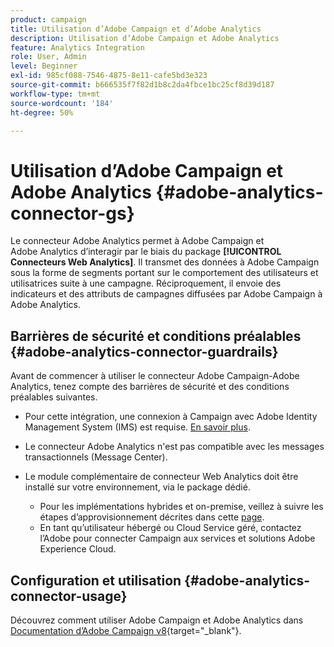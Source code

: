 ```yaml
---
product: campaign
title: Utilisation d’Adobe Campaign et d’Adobe Analytics
description: Utilisation d’Adobe Campaign et Adobe Analytics
feature: Analytics Integration
role: User, Admin
level: Beginner
exl-id: 985cf088-7546-4875-8e11-cafe5bd3e323
source-git-commit: b666535f7f82d1b8c2da4fbce1bc25cf8d39d187
workflow-type: tm+mt
source-wordcount: '184'
ht-degree: 50%

---
```


# Utilisation d’Adobe Campaign et Adobe Analytics {#adobe-analytics-connector-gs}

Le connecteur Adobe Analytics permet à Adobe Campaign et Adobe Analytics d’interagir par le biais du package **[!UICONTROL Connecteurs Web Analytics]**. Il transmet des données à Adobe Campaign sous la forme de segments portant sur le comportement des utilisateurs et utilisatrices suite à une campagne. Réciproquement, il envoie des indicateurs et des attributs de campagnes diffusées par Adobe Campaign à Adobe Analytics.

## Barrières de sécurité et conditions préalables {#adobe-analytics-connector-guardrails}

Avant de commencer à utiliser le connecteur Adobe Campaign-Adobe Analytics, tenez compte des barrières de sécurité et des conditions préalables suivantes.

* Pour cette intégration, une connexion à Campaign avec Adobe Identity Management System (IMS) est requise. [En savoir plus](../../integrations/using/about-adobe-id.md).

* Le connecteur Adobe Analytics n&#39;est pas compatible avec les messages transactionnels (Message Center).

* Le module complémentaire de connecteur Web Analytics doit être installé sur votre environnement, via le package dédié.

   * Pour les implémentations hybrides et on-premise, veillez à suivre les étapes d’approvisionnement décrites dans cette [page](../../platform/using/adobe-analytics-provisioning.md).
   * En tant qu’utilisateur hébergé ou Cloud Service géré, contactez l’Adobe pour connecter Campaign aux services et solutions Adobe Experience Cloud.


## Configuration et utilisation {#adobe-analytics-connector-usage}

Découvrez comment utiliser Adobe Campaign et Adobe Analytics dans [Documentation d’Adobe Campaign v8](https://experienceleague.adobe.com/en/docs/campaign/campaign-v8/connect/ac-aa){target="_blank"}.
